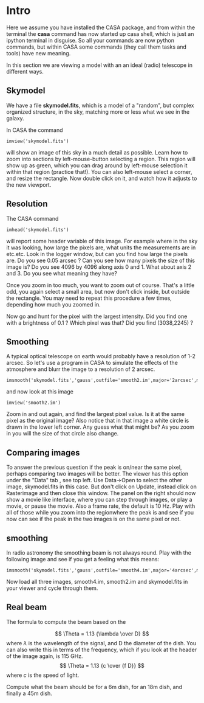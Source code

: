 # Intro

Here we assume you have installed the CASA package, and from within the terminal the **casa** command
has now started up casa shell, which is just an ipython terminal in disguise. So all your commands
are now python commands, but within CASA some commands (they call them tasks and tools) have new
meaning.

In this section we are viewing a model with an an ideal (radio) telescope in different ways.

## Skymodel

We have a file **skymodel.fits**, which is a model of a "random", but complex organized structure,
in the sky, matching more or less what we see in the galaxy.

In CASA the command

    imview('skymodel.fits')

will show an image of this sky in a much detail as possible. Learn how to zoom into
sections by left-mouse-button selecting a region. This region will show up as green, which
you can drag around by left-mouse selection it within that region (practice that!). You can
also left-mouse select a corner, and resize the rectangle.  Now double click on it, and watch
how it adjusts to the new viewport.

## Resolution

The CASA command

    imhead('skymodel.fits')

will report some header variable of this image. For example where in the sky it was looking, how
large the pixels are, what units the measurements are in etc.etc. Look in the logger window, but can
you find how large the pixels are.  Do you see 0.05 arcsec ?  Can you see how many pixels the size of
this image is?   Do you see 4096 by 4096 along axis 0 and 1. What about axis 2 and 3. Do you see what
meaning they have?

Once you zoom in too much, you want to zoom out of course. That's a little odd, you again select
a small area, but now don't click inside, but outside the rectangle. You may need to repeat this procedure
a few times, depending how much you zoomed in.

Now go and hunt for the pixel with the largest intensity. Did you find one with a brightness of 0.1 ? Which
pixel was that?  Did you find (3038,2245) ?

## Smoothing

A typical optical telescope on earth would probably have a resolution of 1-2 arcsec. So let's use a program
in CASA to simulate the effects of the atmosphere and blurr the image to a resolution of 2 arcsec.

    imsmooth('skymodel.fits','gauss',outfile='smooth2.im',major='2arcsec',minor='2arcsec',pa='0deg')

and now look at this image

    imview('smooth2.im')

Zoom in and out again, and find the largest pixel value. Is it at the same pixel as the original image?
Also notice that in that image a white circle is drawn in the lower left corner. Any guess what that might
be?   As you zoom in you will the size of that circle also change.


## Comparing images

To answer the previous question if the peak is on/near the same pixel, perhaps comparing two images will
be better. The viewer has this option under the "Data" tab , see top left.  Use Data->Open to select the other image,
skymodel.fits in this case. But don't click on Update, instead click on Rasterimage and then close this window. The
panel on the right should now show a movie like interface, where you can step through images, or play a movie, or pause
the movie. Also a frame rate, the default is 10 Hz. Play with all of those while you zoom into the regionwhere the peak is
and see if you now can see if the peak in the two images is on the same pixel or not.


## smoothing

In radio astronomy the smoothing beam is not always round. Play with the following image and see if you get a feeling
what this means:

    imsmooth('skymodel.fits','gauss',outfile='smooth4.im',major='4arcsec',minor='2arcsec',pa='30deg')

Now load all three images, smooth4.im, smooth2.im and skymodel.fits in your viewer and cycle through them.


## Real beam

The formula to compute the beam based on the

$$
   \Theta = 1.13 {\lambda \over D}
$$
where $\lambda$ is the wavelength of the signal, and D the diameter of the dish. You can also write this in terms
of the frequency, which if you look at the header of the image again, is 115 GHz.
$$
   \Theta = 1.13 {c \over {f D}}
$$
where *c* is the speed of light.

Compute what the beam should be for a 6m dish, for an 18m dish, and finally a 45m dish.
